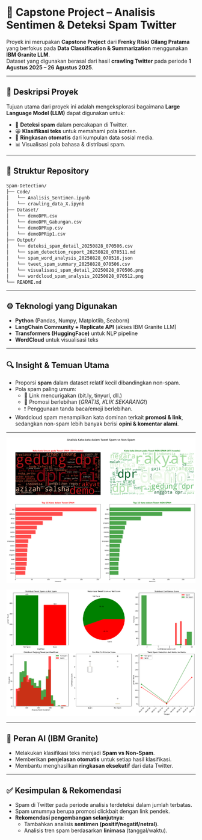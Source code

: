 # 🚀 Capstone Project – Analisis Sentimen & Deteksi Spam Twitter

Proyek ini merupakan **Capstone Project** dari **Frenky Riski Gilang Pratama** yang berfokus pada **Data Classification & Summarization** menggunakan **IBM Granite LLM**.  
Dataset yang digunakan berasal dari hasil **crawling Twitter** pada periode **1 Agustus 2025 – 26 Agustus 2025**.  

---

## 📌 Deskripsi Proyek
Tujuan utama dari proyek ini adalah mengeksplorasi bagaimana **Large Language Model (LLM)** dapat digunakan untuk:
- 🔎 **Deteksi spam** dalam percakapan di Twitter.  
- 😀 **Klasifikasi teks** untuk memahami pola konten.  
- 📝 **Ringkasan otomatis** dari kumpulan data sosial media.  
- 📊 Visualisasi pola bahasa & distribusi spam.  

---

## 📂 Struktur Repository
```
Spam-Detection/
├── Code/
│   └── Analisis_Sentimen.ipynb
│   └── crawling_data_X.ipynb
├── Dataset/
│   └── demoDPR.csv
│   └── demoDPR_Gabungan.csv
│   └── demoDPRup.csv
│   └── demoDPRip1.csv
├── Output/
│   └── deteksi_spam_detail_20250828_070506.csv
│   └── spam_detection_report_20250828_070511.md
│   └── spam_word_analysis_20250828_070516.json
│   └── tweet_spam_summary_20250828_070506.csv
│   └── visualisasi_spam_detail_20250828_070506.png
│   └── wordcloud_spam_analysis_20250828_070512.png
└── README.md
```
---

## ⚙️ Teknologi yang Digunakan
- **Python** (Pandas, Numpy, Matplotlib, Seaborn)  
- **LangChain Community + Replicate API** (akses IBM Granite LLM)  
- **Transformers (HuggingFace)** untuk NLP pipeline  
- **WordCloud** untuk visualisasi teks  

---

## 🔍 Insight & Temuan Utama
- Proporsi **spam** dalam dataset relatif kecil dibandingkan non-spam.  
- Pola spam paling umum:  
  - 🔗 Link mencurigakan (bit.ly, tinyurl, dll.)  
  - 📢 Promosi berlebihan (*GRATIS, KLIK SEKARANG!*)  
  - ❗ Penggunaan tanda baca/emoji berlebihan.  
- Wordcloud spam menampilkan kata dominan terkait **promosi & link**,  sedangkan non-spam lebih banyak berisi **opini & komentar alami**.  

---

<p align="center">
  <img src="Output/wordcloud_spam_analysis_20250828_070512.png" alt="WordCloud Spam" width="600"/>
</p>

<p align="center">
  <img src="Output/visualisasi_spam_detail_20250828_070506.png" alt="Distribusi Spam Detail" width="600"/>
</p>

---

## 🤖 Peran AI (IBM Granite)
- Melakukan klasifikasi teks menjadi **Spam vs Non-Spam**.  
- Memberikan **penjelasan otomatis** untuk setiap hasil klasifikasi.  
- Membantu menghasilkan **ringkasan eksekutif** dari data Twitter.  

---

## ✅ Kesimpulan & Rekomendasi
- Spam di Twitter pada periode analisis terdeteksi dalam jumlah terbatas.  
- Spam umumnya berupa promosi clickbait dengan link pendek.  
- **Rekomendasi pengembangan selanjutnya**:  
  - Tambahkan analisis **sentimen (positif/negatif/netral)**.  
  - Analisis tren spam berdasarkan **linimasa** (tanggal/waktu).  
